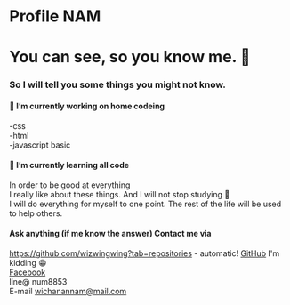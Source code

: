 # Profile NAM
# You can see, so you know me. 👋 <br>
### So I will tell you some things you might not know. <br>
#### 🔭 I’m currently working on home codeing <br>
  -css <br>
  -html <br>
  -javascript basic <br>
#### 🌱 I’m currently learning all code <br>
In order to be good at everything <br>
I really like about these things. And I will not stop studying :running: <br>
I will do everything for myself to one point. The rest of the life will be used to help others. <br>
#### Ask anything (if me know the answer) Contact me via <br>
https://github.com/wizwingwing?tab=repositories - automatic!
[GitHub](https://github.com/wizwingwing?tab=repositories) I'm kidding :grin: <br>
[Facebook](https://web.facebook.com/profile.php?id=100005146331016) <br> 
line@ num8853<br>
E-mail wichanannam@mail.com <br>

<!--
**ThechoiceMaster/ThechoiceMaster** is a ✨ _special_ ✨ repository because its `README.md` (this file) appears on your GitHub profile.

Here are some ideas to get you started:

- 🔭 I’m currently working on ...
- 🌱 I’m currently learning ...
- 👯 I’m looking to collaborate on ...
- 🤔 I’m looking for help with ...
- 💬 Ask me about ...
- 📫 How to reach me: ...
- 😄 Pronouns: ...
- ⚡ Fun fact: ...
-->
